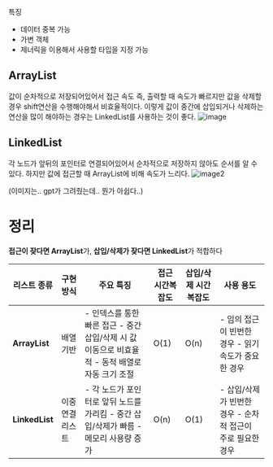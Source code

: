 특징

- 데이터 중복 가능
- 가변 객체
- 제너릭을 이용해서 사용할 타입을 지정 가능

## ArrayList

값이 순차적으로 저장되어있어서 접근 속도 즉, 출력할 때 속도가 빠르지만 값을 삭제할 경우 shift연산을 수행해야해서 비효율적이다. 이렇게 값이 중간에 삽입되거나 삭제하는 연산을 많이 해야하는 경우는 LinkedList를 사용하는 것이 좋다.
![image](https://github.com/user-attachments/assets/b7015d98-7487-4fd3-9dd4-b24ba75e54cf)


## LinkedList

각 노드가 앞뒤의 포인터로 연결되어있어서 순차적으로 저장하지 않아도 순서를 알 수 있다. 하지만 값에 접근할 때 ArrayList에 비해 속도가 느리다.
![image2](https://github.com/user-attachments/assets/80b82b92-e7cf-4a55-bdd8-253f2ce551ea)


(이미지는.. gpt가 그려줬는데.. 뭔가 아쉽다..)

# 정리

**접근이 잦다면 ArrayList**가, **삽입/삭제가 잦다면 LinkedList**가 적합하다

| 리스트 종류 | 구현 방식 | 주요 특징 | 접근 시간복잡도 | 삽입/삭제 시간복잡도 | 사용 용도 |
| --- | --- | --- | --- | --- | --- |
| **ArrayList** | 배열 기반 | - 인덱스를 통한 빠른 접근  - 중간 삽입/삭제 시 값 이동으로 비효율적  - 동적 배열로 자동 크기 조절 | O(1) | O(n) | - 임의 접근이 빈번한 경우  - 읽기 속도가 중요한 경우 |
| **LinkedList** | 이중 연결 리스트 | - 각 노드가 포인터로 앞뒤 노드를 가리킴  - 중간 삽입/삭제가 빠름  - 메모리 사용량 증가 | O(n) | O(1)  | - 삽입/삭제가 빈번한 경우  - 순차적 접근이 주로 필요한 경우 |
